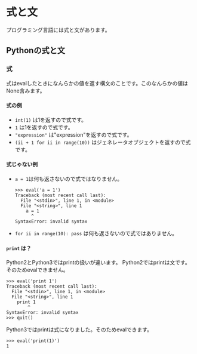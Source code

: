 # 式と文

プログラミング言語には式と文があります。

## Pythonの式と文

### 式

式はevalしたときになんらかの値を返す構文のことです。このなんらかの値はNone含みます。

#### 式の例

- `int(1)` は1を返すので式です。
- `1` は1を返すので式です。
- `"expression"` は"expression"を返すので式です。
- `(ii + 1 for ii in range(10))` はジェネレータオブジェクトを返すので式です。

#### 式じゃない例

- `a = 1`は何も返さないので式ではなりません。

  ```
  >>> eval('a = 1')
  Traceback (most recent call last):
    File "<stdin>", line 1, in <module>
    File "<string>", line 1
      a = 1
        ^
  SyntaxError: invalid syntax
  ```

- `for ii in range(10): pass` は何も返さないので式ではありません。


#### `print` は？

Python2とPython3ではprintの扱いが違います。
Python2ではprintは文です。そのためevalできません。

```
>>> eval('print 1')
Traceback (most recent call last):
  File "<stdin>", line 1, in <module>
  File "<string>", line 1
    print 1
        ^
SyntaxError: invalid syntax
>>> quit()
```

Python3ではprintは式になりました。そのためevalできます。

```
>>> eval('print(1)')
1
```
